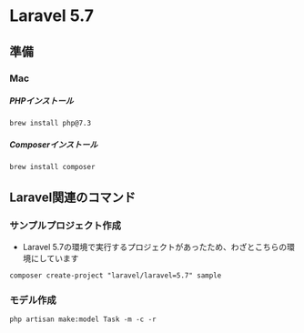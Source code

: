 # Laravel 5.7

## 準備

### Mac

##### PHPインストール
```
brew install php@7.3
```

##### Composerインストール
```
brew install composer
```


## Laravel関連のコマンド

### サンプルプロジェクト作成
- Laravel 5.7の環境で実行するプロジェクトがあったため、わざとこちらの環境にしています
```
composer create-project "laravel/laravel=5.7" sample
```

### モデル作成
```
php artisan make:model Task -m -c -r
```
